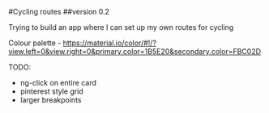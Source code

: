 #Cycling routes
##version 0.2

Trying to build an app where I can set up my own routes for cycling

Colour palette - https://material.io/color/#!/?view.left=0&view.right=0&primary.color=1B5E20&secondary.color=FBC02D

TODO:
- ng-click on entire card
- pinterest style grid
- larger breakpoints
